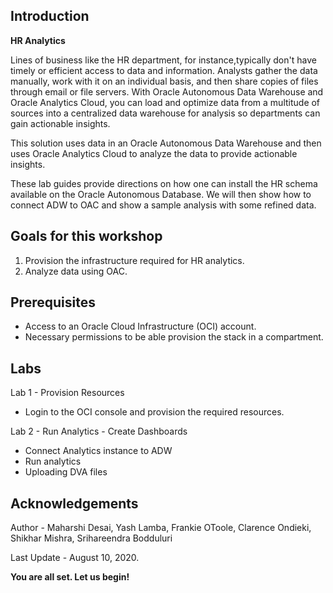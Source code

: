 ## Introduction

**HR Analytics**

Lines of business like the HR department, for instance,typically don't have timely or efficient access to data and information. Analysts gather the data manually, work with it on an individual basis, and then share copies of files through email or file servers. With Oracle Autonomous Data Warehouse and Oracle Analytics Cloud, you can load and optimize data from a multitude of sources into a centralized data warehouse for analysis so departments can gain actionable insights.

This solution uses data in an Oracle Autonomous Data Warehouse and then uses Oracle Analytics Cloud to analyze the data to provide actionable insights.

These lab guides provide directions on how one can install the HR schema available on the Oracle Autonomous Database. We will then show how to connect ADW to OAC and show a sample analysis with some refined data.

## Goals for this workshop
1. Provision the infrastructure required for HR analytics.
2. Analyze data using OAC.

## Prerequisites
- Access to an Oracle Cloud Infrastructure (OCI) account.
- Necessary permissions to be able provision the stack in a compartment.

## Labs
Lab 1 - Provision Resources
- Login to the OCI console and provision the required resources. 

Lab 2 - Run Analytics - Create Dashboards

- Connect Analytics instance to ADW
- Run analytics
- Uploading DVA files

## Acknowledgements

Author - Maharshi Desai, Yash Lamba, Frankie OToole, Clarence Ondieki, Shikhar Mishra, Srihareendra Bodduluri 

Last Update - August 10, 2020.

**You are all set. Let us begin!**